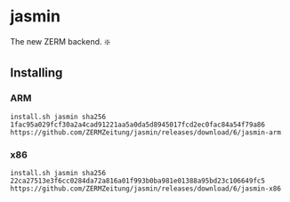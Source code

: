 # jasmin
The new ZERM backend. :sparkle:

## Installing
### ARM
```
install.sh jasmin sha256 1fac95a029fcf30a2a4cad91221aa5a0da5d8945017fcd2ec0fac84a54f79a86 https://github.com/ZERMZeitung/jasmin/releases/download/6/jasmin-arm
```
### x86
```
install.sh jasmin sha256 22ca27513e3f6cc0284da72a816a01f993b0ba981e01388a95bd23c106649fc5 https://github.com/ZERMZeitung/jasmin/releases/download/6/jasmin-x86
```
